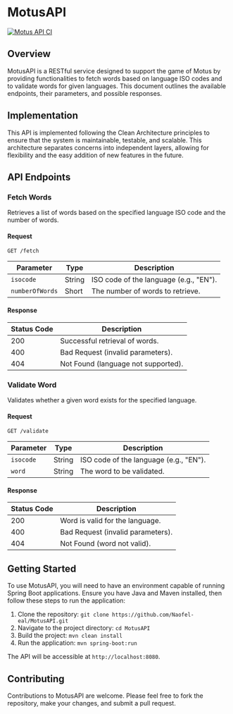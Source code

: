 # MotusAPI
[![Motus API CI](https://github.com/Naofel-eal/MotusAPI/actions/workflows/CI_pipeline.yml/badge.svg)](https://github.com/Naofel-eal/MotusAPI/actions/workflows/CI_pipeline.yml)
## Overview

MotusAPI is a RESTful service designed to support the game of Motus by providing functionalities to fetch words based on language ISO codes and to validate words for given languages. This document outlines the available endpoints, their parameters, and possible responses.

## Implementation

This API is implemented following the Clean Architecture principles to ensure that the system is maintainable, testable, and scalable. This architecture separates concerns into independent layers, allowing for flexibility and the easy addition of new features in the future.


## API Endpoints

### Fetch Words

Retrieves a list of words based on the specified language ISO code and the number of words.

#### Request

`GET /fetch`

| Parameter     | Type   | Description                              |
|---------------|--------|------------------------------------------|
| `isocode`     | String | ISO code of the language (e.g., "EN").   |
| `numberOfWords` | Short  | The number of words to retrieve.        |

#### Response

| Status Code | Description                            |
|-------------|----------------------------------------|
| 200         | Successful retrieval of words.         |
| 400         | Bad Request (invalid parameters).      |
| 404         | Not Found (language not supported).    |

### Validate Word

Validates whether a given word exists for the specified language.

#### Request

`GET /validate`

| Parameter | Type   | Description                              |
|-----------|--------|------------------------------------------|
| `isocode` | String | ISO code of the language (e.g., "EN").   |
| `word`    | String | The word to be validated.                |

#### Response

| Status Code | Description                      |
|-------------|----------------------------------|
| 200         | Word is valid for the language.  |
| 400         | Bad Request (invalid parameters).|
| 404         | Not Found (word not valid).      |

## Getting Started

To use MotusAPI, you will need to have an environment capable of running Spring Boot applications. Ensure you have Java and Maven installed, then follow these steps to run the application:

1. Clone the repository: `git clone https://github.com/Naofel-eal/MotusAPI.git`  
2. Navigate to the project directory: `cd MotusAPI`
3. Build the project: `mvn clean install`
4. Run the application: `mvn spring-boot:run`


The API will be accessible at `http://localhost:8080`.

## Contributing

Contributions to MotusAPI are welcome. Please feel free to fork the repository, make your changes, and submit a pull request.


